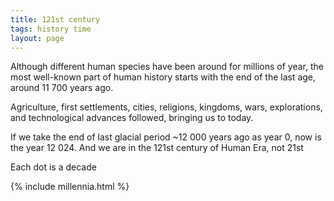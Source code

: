 ```yaml
---
title: 121st century
tags: history time 
layout: page
---
```



Although different human species have been around for millions of year, the most well-known part of human history starts with the end of the last age, around 11 700 years ago. 

Agriculture, first settlements, cities, religions, kingdoms, wars, explorations, and technological advances followed, bringing us to today. 

If we take the end of last glacial period ~12 000 years ago as year 0, now is the year 12 024. And we are in the 121st century of Human Era, not 21st

Each dot is a decade 

{% include millennia.html %}
